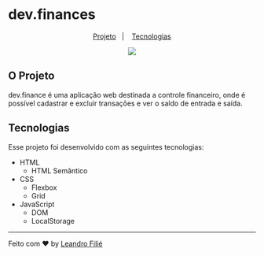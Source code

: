 # dev.finances

<p align="center">
  <a href="#o-projeto">Projeto</a>&nbsp;&nbsp;&nbsp;|&nbsp;&nbsp;&nbsp;
  <a href="#tecnologias">Tecnologias</a>
</p>

<p align="center">
  <img src='.github/devices.png'>
</p>

## O Projeto
dev.finance é uma aplicação web destinada a controle financeiro, onde é possível cadastrar e excluir transações e ver o saldo de entrada e saída.

## Tecnologias

Esse projeto foi desenvolvido com as seguintes tecnologias:

- HTML
  - HTML Semântico
- CSS
  - Flexbox
  - Grid
- JavaScript
  - DOM
  - LocalStorage

---

Feito com :heart: by [Leandro Filié](https://github.com/LeandroFilie)
